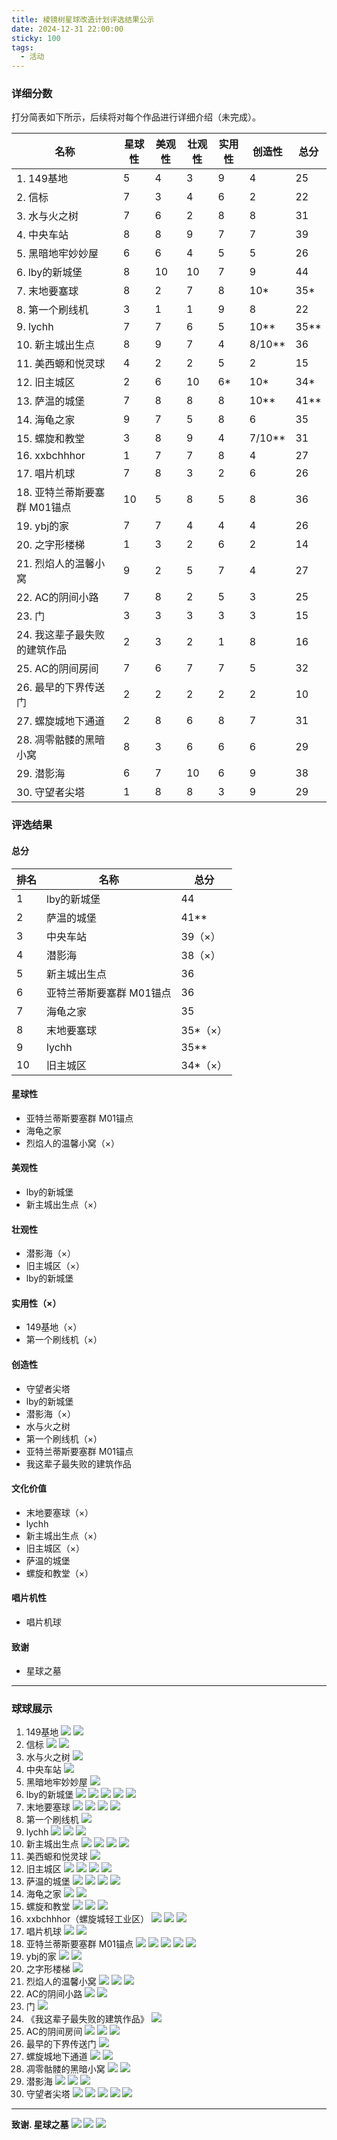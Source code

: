 ```yaml
---
title: 棱镜树星球改造计划评选结果公示
date: 2024-12-31 22:00:00
sticky: 100
tags:
  - 活动
---
```


### 详细分数

打分简表如下所示，后续将对每个作品进行详细介绍（未完成）。

| 名称 | 星球性 | 美观性 | 壮观性 | 实用性 | 创造性 | 总分 |
| ---------------------------- | ------ | ------ | ------ | ------ | ------ | ---- |
| 1. 149基地                   | 5      | 4      | 3      | 9      | 4      | 25   |
| 2. 信标                      | 7      | 3      | 4      | 6      | 2      | 22   |
| 3. 水与火之树                | 7      | 6      | 2      | 8      | 8      | 31    |
| 4. 中央车站                  | 8      | 8      | 9      | 7      | 7      | 39   |
| 5. 黑暗地牢妙妙屋            | 6      | 6      | 4      | 5      | 5      | 26   |
| 6. lby的新城堡               | 8      | 10     | 10     | 7      | 9      | 44   |
| 7. 末地要塞球                | 8      | 2      | 7      | 8      | 10*    | 35*  |
| 8. 第一个刷线机              | 3      | 1      | 1      | 9      | 8      | 22   |
| 9. lychh                     | 7      | 7      | 6      | 5      | 10**   | 35** |
| 10. 新主城出生点             | 8      | 9      | 7      | 4      | 8/10** | 36   |
| 11. 美西螈和悦灵球           | 4      | 2      | 2      | 5      | 2      | 15   |
| 12. 旧主城区                 | 2      | 6      | 10     | 6*     | 10*    | 34*  |
| 13. 萨温的城堡               | 7      | 8      | 8      | 8      | 10**   | 41** |
| 14. 海龟之家                 | 9      | 7      | 5      | 8      | 6      | 35   |
| 15. 螺旋和教堂               | 3      | 8      | 9      | 4      | 7/10** | 31   |
| 16. xxbchhhor                | 1      | 7      | 7      | 8      | 4      | 27   |
| 17. 唱片机球                 | 7      | 8      | 3      | 2      | 6      | 26   |
| 18. 亚特兰蒂斯要塞群 M01锚点 | 10     | 5      | 8      | 5      | 8      | 36   |
| 19. ybj的家                  | 7      | 7      | 4      | 4      | 4      | 26   |
| 20. 之字形楼梯               | 1      | 3      | 2      | 6      | 2      | 14   |
| 21. 烈焰人的温馨小窝         | 9      | 2      | 5      | 7      | 4      | 27   |
| 22. AC的阴间小路             | 7      | 8      | 2      | 5      | 3      | 25   |
| 23. 门                       | 3      | 3      | 3      | 3      | 3      | 15   |
| 24. 我这辈子最失败的建筑作品 | 2      | 3      | 2      | 1      | 8      | 16   |
| 25. AC的阴间房间             | 7      | 6      | 7      | 7      | 5      | 32   |
| 26. 最早的下界传送门         | 2      | 2      | 2      | 2      | 2      | 10   |
| 27. 螺旋城地下通道           | 2      | 8      | 6      | 8      | 7      | 31   |
| 28. 凋零骷髅的黑暗小窝       | 8      | 3      | 6      | 6      | 6      | 29   |
| 29. 潜影海                   | 6      | 7      | 10     | 6      | 9      | 38   |
| 30. 守望者尖塔               | 1      | 8      | 8      | 3      | 9      | 29   |

### 评选结果

#### 总分

| 排名 | 名称                   | 总分   |
| ---- | ---------------------- | ------ |
| 1    | lby的新城堡           | 44     |
| 2    | 萨温的城堡             | 41**   |
| 3    | 中央车站               | 39（×）|
| 4    | 潜影海                 | 38（×）|
| 5    | 新主城出生点           | 36     |
| 6    | 亚特兰蒂斯要塞群 M01锚点 | 36     |
| 7    | 海龟之家               | 35     |
| 8    | 末地要塞球             | 35*（×）|
| 9    | lychh                  | 35**   |
| 10   | 旧主城区               | 34*（×）|

#### 星球性

- 亚特兰蒂斯要塞群 M01锚点
- 海龟之家
- 烈焰人的温馨小窝（×）

#### 美观性

- lby的新城堡
- 新主城出生点（×）

#### 壮观性

- 潜影海（×）
- 旧主城区（×）
- lby的新城堡

#### 实用性（×）

- 149基地（×）
- 第一个刷线机（×）

#### 创造性

- 守望者尖塔
- lby的新城堡
- 潜影海（×）
- 水与火之树
- 第一个刷线机（×）
- 亚特兰蒂斯要塞群 M01锚点
- 我这辈子最失败的建筑作品

#### 文化价值

- 末地要塞球（×）
- lychh
- 新主城出生点（×）
- 旧主城区（×）
- 萨温的城堡
- 螺旋和教堂（×）

#### 唱片机性

- 唱片机球

#### 致谢

- 星球之墓
  
---
### 球球展示

1. 149基地
![](https://cos.bearcabbage.top/wp-content/uploads/2024/12/sphere_01.jpeg)
![](https://cos.bearcabbage.top/wp-content/uploads/2024/12/sphere_02.jpeg)
1. 信标
![](https://cos.bearcabbage.top/wp-content/uploads/2024/12/sphere_03.jpeg)
![](https://cos.bearcabbage.top/wp-content/uploads/2024/12/sphere_04.jpeg)
1. 水与火之树
![](https://cos.bearcabbage.top/wp-content/uploads/2024/12/sphere_05.jpeg)
1. 中央车站
![](https://cos.bearcabbage.top/wp-content/uploads/2024/12/sphere_06.jpeg)
1. 黑暗地牢妙妙屋
![](https://cos.bearcabbage.top/wp-content/uploads/2024/12/sphere_07.jpeg)
1. lby的新城堡
![](https://cos.bearcabbage.top/wp-content/uploads/2024/12/sphere_08.jpeg)
![](https://cos.bearcabbage.top/wp-content/uploads/2024/12/sphere_09.jpeg)
![](https://cos.bearcabbage.top/wp-content/uploads/2024/12/sphere_10.jpeg)
![](https://cos.bearcabbage.top/wp-content/uploads/2024/12/sphere_11.jpeg)
![](https://cos.bearcabbage.top/wp-content/uploads/2024/12/sphere_12.jpeg)
1. 末地要塞球
![](https://cos.bearcabbage.top/wp-content/uploads/2024/12/sphere_13.jpeg)
![](https://cos.bearcabbage.top/wp-content/uploads/2024/12/sphere_14.jpeg)
![](https://cos.bearcabbage.top/wp-content/uploads/2024/12/sphere_15.jpeg)
![](https://cos.bearcabbage.top/wp-content/uploads/2024/12/sphere_16.jpeg)
1. 第一个刷线机
![](https://cos.bearcabbage.top/wp-content/uploads/2024/12/sphere_17.jpeg)
1. lychh
![](https://cos.bearcabbage.top/wp-content/uploads/2024/12/sphere_18.jpeg)
![](https://cos.bearcabbage.top/wp-content/uploads/2024/12/sphere_19.jpeg)
![](https://cos.bearcabbage.top/wp-content/uploads/2024/12/sphere_20.jpeg)
1.  新主城出生点
![](https://cos.bearcabbage.top/wp-content/uploads/2024/12/sphere_21.jpeg)
![](https://cos.bearcabbage.top/wp-content/uploads/2024/12/sphere_22.jpeg)
![](https://cos.bearcabbage.top/wp-content/uploads/2024/12/sphere_23.jpeg)
![](https://cos.bearcabbage.top/wp-content/uploads/2024/12/sphere_24.jpeg)
1.  美西螈和悦灵球
![](https://cos.bearcabbage.top/wp-content/uploads/2024/12/sphere_25.jpeg)
1.  旧主城区
![](https://cos.bearcabbage.top/wp-content/uploads/2024/12/sphere_26.jpeg)
![](https://cos.bearcabbage.top/wp-content/uploads/2024/12/sphere_27.jpeg)
![](https://cos.bearcabbage.top/wp-content/uploads/2024/12/sphere_28.jpeg)
![](https://cos.bearcabbage.top/wp-content/uploads/2024/12/sphere_29.jpeg)
1.  萨温的城堡
![](https://cos.bearcabbage.top/wp-content/uploads/2024/12/sphere_30.jpeg)
![](https://cos.bearcabbage.top/wp-content/uploads/2024/12/sphere_31.jpeg)
![](https://cos.bearcabbage.top/wp-content/uploads/2024/12/sphere_32.jpeg)
![](https://cos.bearcabbage.top/wp-content/uploads/2024/12/sphere_33.jpeg)
1.  海龟之家
![](https://cos.bearcabbage.top/wp-content/uploads/2024/12/sphere_34.jpeg)
![](https://cos.bearcabbage.top/wp-content/uploads/2024/12/sphere_35.jpeg)
1.  螺旋和教堂
![](https://cos.bearcabbage.top/wp-content/uploads/2024/12/sphere_36.jpeg)
![](https://cos.bearcabbage.top/wp-content/uploads/2024/12/sphere_37.jpeg)
![](https://cos.bearcabbage.top/wp-content/uploads/2024/12/sphere_38.jpeg)
1.  xxbchhhor（螺旋城轻工业区）
![](https://cos.bearcabbage.top/wp-content/uploads/2024/12/sphere_39.jpeg)
![](https://cos.bearcabbage.top/wp-content/uploads/2024/12/sphere_40.jpeg)
![](https://cos.bearcabbage.top/wp-content/uploads/2024/12/sphere_41.jpeg)
1.  唱片机球
![](https://cos.bearcabbage.top/wp-content/uploads/2024/12/sphere_42.jpeg)
![](https://cos.bearcabbage.top/wp-content/uploads/2024/12/sphere_43.jpeg)
1.  亚特兰蒂斯要塞群 M01锚点
![](https://cos.bearcabbage.top/wp-content/uploads/2024/12/sphere_44.jpeg)
![](https://cos.bearcabbage.top/wp-content/uploads/2024/12/sphere_45.jpeg)
![](https://cos.bearcabbage.top/wp-content/uploads/2024/12/sphere_46.jpeg)
![](https://cos.bearcabbage.top/wp-content/uploads/2024/12/sphere_47.jpeg)
![](https://cos.bearcabbage.top/wp-content/uploads/2024/12/sphere_48.jpeg)
1.  ybj的家
![](https://cos.bearcabbage.top/wp-content/uploads/2024/12/sphere_49.jpeg)
![](https://cos.bearcabbage.top/wp-content/uploads/2024/12/sphere_51.jpeg)
1.  之字形楼梯
![](https://cos.bearcabbage.top/wp-content/uploads/2024/12/sphere_52.jpeg)
1.  烈焰人的温馨小窝
![](https://cos.bearcabbage.top/wp-content/uploads/2024/12/sphere_53.jpeg)
![](https://cos.bearcabbage.top/wp-content/uploads/2024/12/sphere_54.jpeg)
![](https://cos.bearcabbage.top/wp-content/uploads/2024/12/sphere_55.jpeg)
1.  AC的阴间小路
![](https://cos.bearcabbage.top/wp-content/uploads/2024/12/sphere_56.jpeg)
![](https://cos.bearcabbage.top/wp-content/uploads/2024/12/sphere_57.jpeg)
1.  门
![](https://cos.bearcabbage.top/wp-content/uploads/2024/12/sphere_58.jpeg)
1.  《我这辈子最失败的建筑作品》
![](https://cos.bearcabbage.top/wp-content/uploads/2024/12/sphere_59.jpeg)
1.  AC的阴间房间
![](https://cos.bearcabbage.top/wp-content/uploads/2024/12/sphere_60.jpeg)
![](https://cos.bearcabbage.top/wp-content/uploads/2024/12/sphere_61.jpeg)
![](https://cos.bearcabbage.top/wp-content/uploads/2024/12/sphere_62.jpeg)
1.  最早的下界传送门
![](https://cos.bearcabbage.top/wp-content/uploads/2024/12/sphere_63.jpeg)
1.  螺旋城地下通道
![](https://cos.bearcabbage.top/wp-content/uploads/2024/12/sphere_64.jpeg)
![](https://cos.bearcabbage.top/wp-content/uploads/2024/12/sphere_65.jpeg)
1.  凋零骷髅的黑暗小窝
![](https://cos.bearcabbage.top/wp-content/uploads/2024/12/sphere_66.jpeg)
![](https://cos.bearcabbage.top/wp-content/uploads/2024/12/sphere_67.jpeg)
1.  潜影海
![](https://cos.bearcabbage.top/wp-content/uploads/2024/12/sphere_69.jpeg)
![](https://cos.bearcabbage.top/wp-content/uploads/2024/12/sphere_70.jpeg)
![](https://cos.bearcabbage.top/wp-content/uploads/2024/12/sphere_71.jpeg)
1.  守望者尖塔
![](https://cos.bearcabbage.top/wp-content/uploads/2024/12/sphere_72.jpeg)
![](https://cos.bearcabbage.top/wp-content/uploads/2024/12/sphere_73.jpeg)
![](https://cos.bearcabbage.top/wp-content/uploads/2024/12/sphere_74.jpeg)
![](https://cos.bearcabbage.top/wp-content/uploads/2024/12/sphere_75.jpeg)
![](https://cos.bearcabbage.top/wp-content/uploads/2024/12/sphere_76.jpeg)
---
**致谢. 星球之墓**
![](https://cos.bearcabbage.top/wp-content/uploads/2024/12/sphere_77.jpeg)
![](https://cos.bearcabbage.top/wp-content/uploads/2024/12/sphere_78.jpeg)
![](https://cos.bearcabbage.top/wp-content/uploads/2024/12/sphere_79.jpeg)

